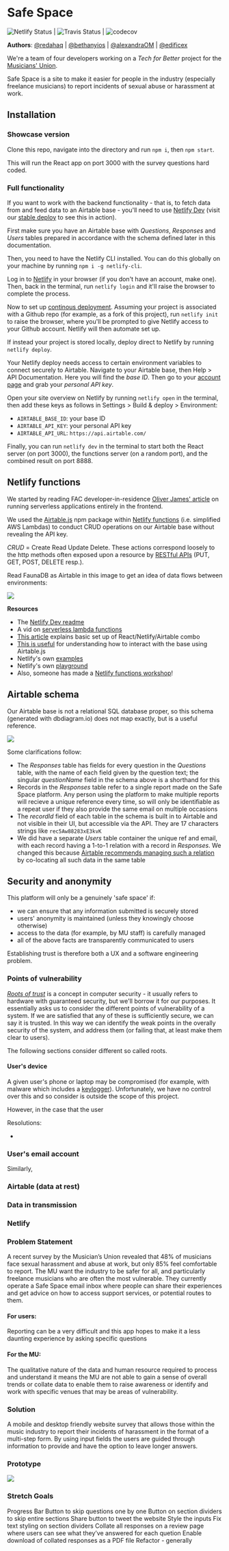 # Safe Space

![Netlify Status](https://api.netlify.com/api/v1/badges/5c6fdabe-1590-4128-bdb4-f981780281bf/deploy-status) | ![Travis Status](https://travis-ci.com/fac18/safe-space.svg?branch=master) | ![codecov](https://codecov.io/gh/fac18/safe-space/branch/master/graph/badge.svg)

**Authors**: [@redahaq](https://github.com/redahaq) | [@bethanyios](https://github.com/bethanyios) | [@alexandraOM](https://github.com/fac18/safe-space/commits?author=AlexandraOM) | [@edificex](https://github.com/edificex)

We're a team of four developers working on a _Tech for Better_ project for the [Musicians' Union](https://www.musiciansunion.org.uk/).

Safe Space is a site to make it easier for people in the industry (especially freelance musicians) to report incidents of sexual abuse or harassment at work.

## Installation

### Showcase version

Clone this repo, navigate into the directory and run `npm i`, then `npm start`.

This will run the React app on port 3000 with the survey questions hard coded.

### Full functionality

If you want to work with the backend functionality - that is, to fetch data from and feed data to an Airtable base - you'll need to use [Netlify Dev](https://www.netlify.com/products/dev/) (visit our [stable deploy](https://safespacemu.netlify.com/) to see this in action).

First make sure you have an Airtable base with _Questions_, _Responses_ and _Users_ tables prepared in accordance with the schema defined later in this documentation.

Then, you need to have the Netlify CLI installed. You can do this globally on your machine by running `npm i -g netlify-cli`.

Log in to [Netlify](https://app.netlify.com/) in your browser (if you don't have an account, make one). Then, back in the terminal, run `netlify login` and it'll raise the browser to complete the process.

Now to set up [continous deployment](https://docs.netlify.com/cli/get-started/#continuous-deployment). Assuming your project is associated with a Github repo (for example, as a fork of this project), run `netlify init` to raise the browser, where you'll be prompted to give Netlify access to your Github account. Netlify will then automate set up.

If instead your project is stored locally, deploy direct to Netlify by running `netlify deploy`.

Your Netlify deploy needs access to certain environment variables to connect securely to Airtable. Navigate to your Airtable base, then Help > API Documentation. Here you will find the _base ID_. Then go to your [account page](https://airtable.com/account) and grab your _personal API key_.

Open your site overview on Netlify by running `netlify open` in the terminal, then add these keys as follows in Settings > Build & deploy > Environment:

- `AIRTABLE_BASE_ID`: your base ID
- `AIRTABLE_API_KEY`: your personal API key
- `AIRTABLE_API_URL`: `https://api.airtable.com/`


Finally, you can run `netlify dev` in the terminal to start both the React server (on port 3000), the functions server (on a random port), and the combined result on port 8888.

## Netlify functions

We started by reading FAC developer-in-residence [Oliver James' article](https://oliverjam.es/blog/we-dont-need-servers/) on running serverless applications entirely in the frontend.

We used the [Airtable.js](https://github.com/Airtable/airtable.js) npm package within [Netlify functions](https://docs.netlify.com/functions/overview/#manage-your-serverless-functions) (i.e. simplified AWS Lambdas) to conduct CRUD operations on our Airtable base without revealing the API key.

*CRUD* = Create Read Update Delete. These actions correspond loosely to the http methods often exposed upon a resource by [RESTful APIs](https://restfulapi.net/) (PUT, GET, POST, DELETE resp.).

Read FaunaDB as Airtable in this image to get an idea of data flows between environments:

[![](https://user-images.githubusercontent.com/532272/42067494-5c4c2b94-7afb-11e8-91b4-0bef66d85584.png)](https://www.netlify.com/blog/2018/07/09/building-serverless-crud-apps-with-netlify-functions-faunadb/)

**Resources**

- The [Netlify Dev readme](https://github.com/netlify/cli/blob/master/docs/netlify-dev.md#netlifytoml-dev-block)
- A vid on [serverless lambda functions](https://www.youtube.com/watch?time_continue=794&v=drJwMlD9Mjo&feature=emb_title)
- [This article](https://medium.com/swlh/up-and-running-with-netlify-airtable-and-react-428959473cf0) explains basic set up of React/Netlify/Airtable combo
- [This is useful](https://flaviocopes.com/airtable/) for understanding how to interact with the base using Airtable.js
- Netlify's own [examples](https://functions.netlify.com/examples/)
- Netlify's own [playground](https://functions-playground.netlify.com/)
- Also, someone has made a [Netlify functions workshop](https://docs.netlify.com/functions/overview/)!

## Airtable schema

Our Airtable base is not a relational SQL database proper, so this schema (generated with dbdiagram.io) does not map exactly, but is a useful reference.

[![](https://i.imgur.com/sGLJFMZ.png)](https://dbdiagram.io/d/5e4570b89e76504e0ef16a20)

Some clarifications follow:

- The _Responses_ table has fields for every question in the _Questions_ table, with the name of each field given by the question text; the singular _questionName_ field in the schema above is a shorthand for this
- Records in the _Responses_ table refer to a single report made on the Safe Space platform. Any person using the platform to make multiple reports will recieve a unique reference every time, so will only be identifiable as a repeat user if they also provide the same email on multiple occasions
- The _recordId_ field of each table in the schema is built in to Airtable and not visible in their UI, but accessible via the API. They are 17 characters strings like `rec5Aw88283xE3kvK`
- We did have a separate _Users_ table container the unique ref and email, with each record having a 1-to-1 relation with a record in _Responses_. We changed this because [Airtable recommends managing such a relation](https://support.airtable.com/hc/en-us/articles/218734758) by co-locating all such data in the same table

## Security and anonymity

This platform will only be a genuinely 'safe space' if:

- we can ensure that any information submitted is securely stored
- users' anonymity is maintained (unless they knowingly choose otherwise)
- access to the data (for example, by MU staff) is carefully managed
- all of the above facts are transparently communicated to users

Establishing trust is therefore both a UX and a software engineering problem.

### Points of vulnerability

[_Roots of trust_](https://csrc.nist.gov/Projects/Hardware-Roots-of-Trust) is a concept in computer security - it usually refers to hardware with guaranteed security, but we'll borrow it for our purposes. It essentially asks us to consider the different points of vulnerability of a system. If we are satisfied that any of these is sufficiently secure, we can say it is trusted. In this way we can identify the weak points in the overally security of the system, and address them (or failing that, at least make them clear to users).

The following sections consider different so called roots.

#### User's device

A given user's phone or laptop may be compromised (for example, with malware which includes a [keylogger](https://en.wikipedia.org/wiki/Keystroke_logging)). Unfortunately, we have no control over this and so consider is outside the scope of this project.

However, in the case that the user

Resolutions:

-



### User's email account

Similarly, 


### Airtable (data at rest)



### Data in transmission



### Netlify

### Problem Statement
A recent survey by the Musician’s Union revealed that 48% of musicians face sexual harassment and abuse at work, but only 85% feel comfortable to report.
The MU want the industry to be safer for all, and particularly freelance musicians who are often the most vulnerable.
They currently operate a Safe Space email inbox where people can share their experiences and get advice on how to access support services, or potential routes to them.
#### For users:
Reporting can be a very difficult and this app hopes to make it a less daunting experience by asking specific questions 
#### For the MU:
The qualitative nature of the data and human resource required to process and understand it means the MU are not able to gain a sense of overall trends or collate data to enable them to raise awareness or identify and work with specific venues that may be areas of vulnerability.

### Solution
A mobile and desktop friendly website survey that allows those within the music industry to report their incidents of harassment in the format of a multi-step form.
By using input fields the users are guided through information to provide and have the option to leave longer answers.

### Prototype
![](https://i.imgur.com/j9D1hhM.png)

### Stretch Goals
Progress Bar
Button to skip questions one by one
Button on section dividers to skip entire sections
Share button to tweet the website 
Style the inputs
Fix text styling on section dividers
Collate all responses on a review page where users can see what they’ve answered for each quetion
Enable download of collated responses as a PDF file
Refactor - generally

